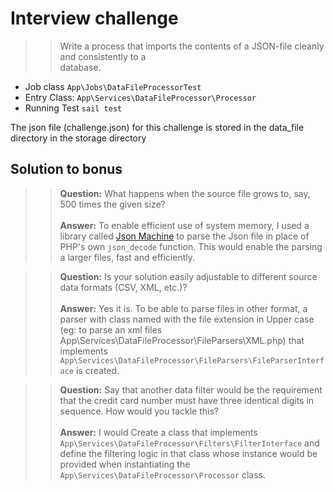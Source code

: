 # Interview	challenge
>>Write	a	process	that	imports	the	contents	of	a	JSON-file	cleanly	and	consistently	to	a	
database.

* Job class
```App\Jobs\DataFileProcessorTest```
* Entry Class: ```App\Services\DataFileProcessor\Processor```
* Running Test
```sail test```

The json file (challenge.json) for this challenge is stored in the data_file directory in the storage directory


## Solution to bonus 
>> <b>Question:</b> What	happens	when	the	source	file	grows	to,	say,	500	times	the	given	size?
<br><br> <b>Answer:</b> To enable efficient use of system memory, I used a library called [Json Machine](https://github.com/halaxa/json-machine) to parse the Json file in place of PHP's own ```json_decode``` function. This would enable the parsing a larger files, fast and efficiently.

>> <b>Question:</b> Is	your	solution	easily	adjustable	to	different	source	data	formats	(CSV, XML, etc.)? <br><br> <b>Answer:</b> Yes it is. To be able to parse files in other format, a parser with class named with the file extension in Upper case (eg: to parse an xml files App\Services\DataFileProcessor\FileParsers\XML.php) that implements ```App\Services\DataFileProcessor\FileParsers\FileParserInterface``` is created.

>> <b>Question:</b> Say	that another data filter would be the requirement that the credit card number must have three identical	digits	in	sequence.	How	would	you	tackle	this? <br><br> <b>Answer:</b> I would Create a class that implements ```App\Services\DataFileProcessor\Filters\FilterInterface``` and define the filtering logic in that class whose instance would be provided when instantiating the ```App\Services\DataFileProcessor\Processor``` class.